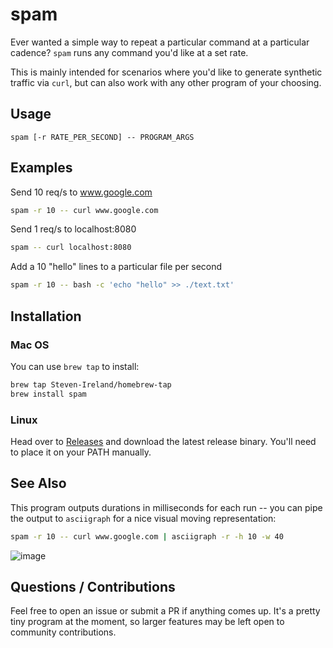 # spam

Ever wanted a simple way to repeat a particular command at a particular cadence? `spam` runs any command you'd like at a set rate. 

This is mainly intended for scenarios where you'd like to generate synthetic traffic via `curl`, but can also work with any other program of your choosing.

## Usage

`spam [-r RATE_PER_SECOND] -- PROGRAM_ARGS`

## Examples

Send 10 req/s to www.google.com

```bash
spam -r 10 -- curl www.google.com
```

Send 1 req/s to localhost:8080

```bash
spam -- curl localhost:8080
```

Add a 10 "hello" lines to a particular file per second

```bash
spam -r 10 -- bash -c 'echo "hello" >> ./text.txt'
```

## Installation

### Mac OS

You can use `brew tap` to install:

```bash
brew tap Steven-Ireland/homebrew-tap
brew install spam
```

### Linux

Head over to [Releases](https://github.com/Steven-Ireland/spam/releases/) and download the latest release binary. You'll need to place it on your PATH manually.

## See Also

This program outputs durations in milliseconds for each run -- you can pipe the output to `asciigraph` for a nice visual moving representation:

```bash
spam -r 10 -- curl www.google.com | asciigraph -r -h 10 -w 40
```
![image](https://github.com/Steven-Ireland/spam/assets/6981727/75737ef7-f807-4ff2-891e-e8aaba37a135)

## Questions / Contributions

Feel free to open an issue or submit a PR if anything comes up. 
It's a pretty tiny program at the moment, so larger features may be left open to community contributions.
